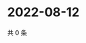 # 2022-08-12

共 0 条

<!-- BEGIN WEIBO -->
<!-- 最后更新时间 Fri Aug 12 2022 20:30:25 GMT+0800 (China Standard Time) -->

<!-- END WEIBO -->

